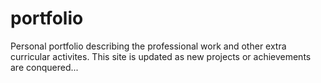 # portfolio
Personal portfolio describing the professional work and other extra curricular activites. This site is updated as new projects or achievements are conquered...
